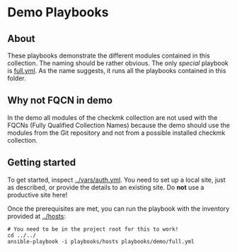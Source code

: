 # Demo Playbooks

## About
These playbooks demonstrate the different modules contained in this collection.
The naming should be rather obvious. The only *special* playbook is [full.yml](./full.yml).
As the name suggests, it runs all the playbooks contained in this folder.

## Why not FQCN in demo
In the demo all modules of the checkmk collection are not used with the FQCNs (Fully Qualified Collection Names) because the demo should use the modules from the Git repository and not from a possible installed checkmk collection.

## Getting started
To get started, inspect [../vars/auth.yml](../vars/auth.yml).
You need to set up a local site, just as described, or provide the details to an existing site. Do **not** use a productive site here!

Once the prerequisites are met, you can run the playbook with the inventory
provided at [../hosts](../hosts):

    # You need to be in the project root for this to work!
    cd ../../
    ansible-playbook -i playbooks/hosts playbooks/demo/full.yml
